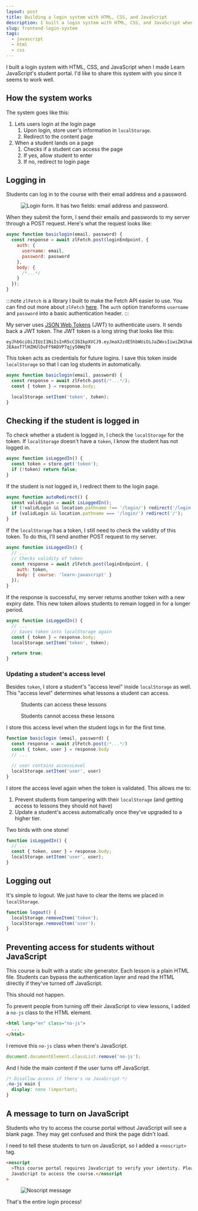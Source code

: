 ```yaml
---
layout: post
title: Building a login system with HTML, CSS, and JavaScript
description: I built a login system with HTML, CSS, and JavaScript when I made Learn JavaScript's student portal. I'd like to share this system with you since it seems to work well.
slug: frontend-login-system
tags:
  - javascript
  - html
  - css
---
```


I built a login system with HTML, CSS, and JavaScript when I made Learn JavaScript's student portal. I'd like to share this system with you since it seems to work well.

<!-- more -->

## How the system works

The system goes like this:

1. Lets users login at the login page
   1. Upon login, store user's information in `localStorage`.
   2. Redirect to the content page
2. When a student lands on a page
   1. Checks if a student can access the page
   2. If yes, allow student to enter
   3. If no, redirect to login page

## Logging in

Students can log in to the course with their email address and a password.

<figure role="figure">
  <img src="/images/2020/login-system/login.png" alt="Login form. It has two fields: email address and password.">
</figure>

When they submit the form, I send their emails and passwords to my server through a POST request. Here's what the request looks like:

```js
async function basiclogin(email, password) {
  const response = await zlFetch.post(loginEndpoint, {
    auth: {
      username: email,
      password: password
    },
    body: {
      /*...*/
    }
  });
}
```

:::note
`zlFetch` is a library I built to make the Fetch API easier to use. You can find out more about `zlFetch` [here][1]. The `auth` option transforms `username` and `password` into a basic authentication header.
:::

My server uses [JSON Web Tokens][2] (JWT) to authenticate users. It sends back a JWT token. The JWT token is a long string that looks like this:

```
eyJhbGciOiJIUzI1NiIsInR5cCI6IkpXVCJ9.eyJmaXJzdE5hbWUiOiJaZWxsIiwiZW1haWwiOiJ6ZWxsd2tAZ21haWwuY29tIiwiaWF0IjoxNTc3ODYzNzc3LCJleHAiOjE1ODA0NTU3Nzd9.i3rOwqV1Bc-JEAaxT7lHZHUlDuFf9ADVP7qjy50WqT0
```

This token acts as credentials for future logins. I save this token inside `localStorage` so that I can log students in automatically.

```js
async function basiclogin(email, password) {
  const response = await zlFetch.post(/*...*/);
  const { token } = response.body;

  localStorage.setItem('token', token);
}
```

## Checking if the student is logged in

To check whether a student is logged in, I check the `localStorage` for the token. If `localStorage` doesn't have a `token`, I know the student has not logged in.

```js
async function isLoggedIn() {
  const token = store.get('token');
  if (!token) return false;
}
```

If the student is not logged in, I redirect them to the login page.

```js
async function autoRedirect() {
  const validLogin = await isLoggedIn();
  if (!validLogin && location.pathname !== '/login/') redirect('/login');
  if (validLogin && location.pathname === '/login/') redirect('/');
}
```

If the `localStorage` has a token, I still need to check the validity of this token. To do this, I'll send another POST request to my server.

```js
async function isLoggedIn() {
  // ...
  // Checks validity of token
  const response = await zlFetch.post(loginEndpoint, {
    auth: token,
    body: { course: 'learn-javascript' }
  });
}
```

If the response is successful, my server returns another token with a new expiry date. This new token allows students to remain logged in for a longer period.

```js
async function isLoggedIn() {
  // ...
  // Saves token into localStorage again
  const { token } = response.body;
  localStorage.setItem('token', token);

  return true;
}
```

### Updating a student's access level

Besides `token`, I store a student's "access level" inside `localStorage` as well. This "access level" determines what lessons a student can access.

<figure role="figure" aria-label="Students can access these lessons">
  <img src="/images/2020/login-system/can-access.png" alt="">
  <figcaption>Students can access these lessons</figcaption>
</figure>

<figure role="figure" aria-label="Students cannot access these lessons">
  <img src="/images/2020/login-system/cannot-access.png" alt="">
  <figcaption>Students cannot access these lessons</figcaption>
</figure>

I store this access level when the student logs in for the first time.

```js
function basiclogin (email, password) {
  const response = await zlFetch.post(/*...*/)
  const { token, user } = response.body
  // ...

  // user contains accessLevel
  localStorage.setItem('user', user)
}
```

I store the access level again when the token is validated. This allows me to:

1. Prevent students from tampering with their `localStorage` (and getting access to lessons they should not have)
2. Update a student's access automatically once they've upgraded to a higher tier.

Two birds with one stone!

```js
function isLoggedIn() {
  // ...
  const { token, user } = response.body;
  localStorage.setItem('user', user);
}
```

## Logging out

It's simple to logout. We just have to clear the items we placed in `localStorage`.

```js
function logout() {
  localStorage.removeItem('token');
  localStorage.removeItem('user');
}
```

## Preventing access for students without JavaScript

This course is built with a static site generator. Each lesson is a plain HTML file. Students can bypass the authentication layer and read the HTML directly if they've turned off JavaScript.

This should not happen.

To prevent people from turning off their JavaScript to view lessons, I added a `no-js` class to the HTML element.

```html
<html lang="en" class="no-js">
  ...
</html>
```

I remove this `no-js` class when there's JavaScript.

```js
document.documentElement.classList.remove('no-js');
```

And I hide the main content if the user turns off JavaScript.

```css
/* Disallow access if there's no JavaScript */
.no-js main {
  display: none !important;
}
```

## A message to turn on JavaScript

Students who try to access the course portal without JavaScript will see a blank page. They may get confused and think the page didn't load.

I need to tell these students to turn on JavaScript, so I added a `<noscript>` tag.

```html
<noscript
  >This course portal requires JavaScript to verify your identity. Please enable
  JavaScript to access the course.</noscript
>
```

<figure role="figure">
  <img src="/images/2020/login-system/noscript.png" alt="Noscript message">
</figure>

That's the entire login process!

[1]: https://github.com/zellwk/zl-fetch
[2]: https://en.wikipedia.org/wiki/JSON_Web_Token
